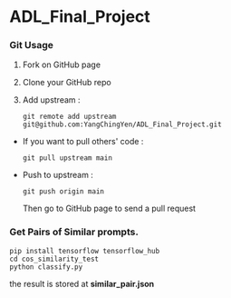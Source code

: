# ADL_Final_Project


### Git Usage

1. Fork on GitHub page

2. Clone your GitHub repo

3. Add upstream : 
   ```
   git remote add upstream git@github.com:YangChingYen/ADL_Final_Project.git
   ```

* If you want to pull others' code :  
  ```
  git pull upstream main
  ```

* Push to upstream : 

  ```
  git push origin main
  ```
  Then go to GitHub page to send a pull request

### Get Pairs of Similar prompts.
```
pip install tensorflow tensorflow_hub
cd cos_similarity_test
python classify.py
```
the result is stored at **similar_pair.json**
